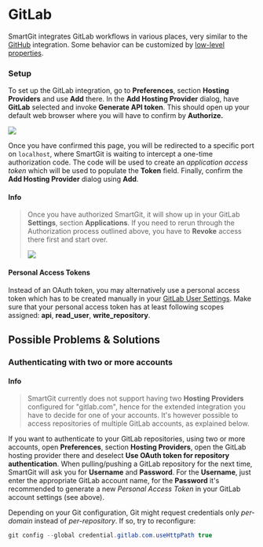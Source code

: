 # GitLab

SmartGit integrates GitLab workflows in various places, very similar to the [GitHub](GitHub-integration.md)
integration. Some behavior can be customized by [low-level properties](System-Properties.md).

### Setup

To set up the GitLab integration, go to **Preferences**, section
**Hosting Providers** and use **Add** there. In the **Add Hosting Provider** dialog, have **GitLab** selected and invoke **Generate API token**. This should open up your default web browser where you will have to confirm by **Authorize.**

**![](attachments/53215471/53215474.png)**

Once you have confirmed this page, you will be redirected to a specific port on `localhost`, where SmartGit is waiting to intercept a one-time authorization code. The code will be used to create an *application access token* which will be used to populate the
**Token** field. Finally, confirm the **Add Hosting Provider** dialog using **Add**.

#### Info

> Once you have authorized SmartGit, it will show up in your GitLab
> **Settings**, section **Applications**. If you need to rerun through the
> Authorization process outlined above, you have to **Revoke** access
> there first and start over.
>
> ![](attachments/53215471/53215472.png)

#### Personal Access Tokens

Instead of an OAuth token, you may alternatively use a personal access token which has to be created manually in your [GitLab User Settings](https://gitlab.com/-/profile/personal_access_tokens). Make sure that your personal access token has at least following scopes assigned:
**api**, **read_user**, **write_repository**.

## Possible Problems & Solutions

### Authenticating with two or more accounts

#### Info

> SmartGit currently does not support having two **Hosting Providers**
> configured for "gitlab.com", hence for the extended integration
> you have to decide for one of your accounts. It's
> however possible to access repositories of multiple GitLab accounts, as
> explained below.

If you want to authenticate to your GitLab repositories, using two or more accounts, open **Preferences**, section **Hosting Providers**, open the GitLab hosting provider there and deselect **Use OAuth token for repository authentication**. When pulling/pushing a GitLab repository for the next time, SmartGit will ask you for **Username** and
**Password**. For the **Username**, just enter the appropriate GitLab account name, for the **Password** it's recommended to generate a new
*Personal Access Token* in your GitLab account settings (see above).

Depending on your Git configuration, Git might request credentials only
*per-domain* instead of *per-repository*. If so, try to reconfigure:

``` java
git config --global credential.gitlab.com.useHttpPath true
```

